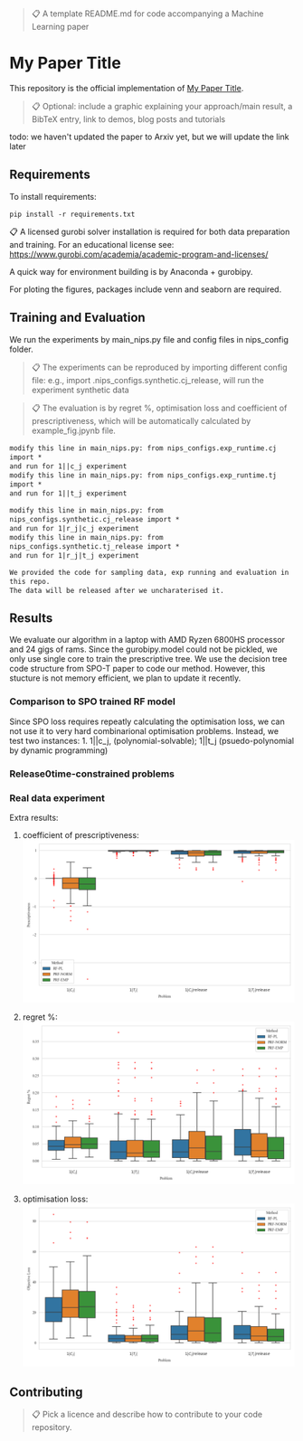 >📋  A template README.md for code accompanying a Machine Learning paper

# My Paper Title

This repository is the official implementation of [My Paper Title](https://arxiv.org/abs/2030.12345). 

>📋  Optional: include a graphic explaining your approach/main result, a BibTeX entry, link to demos, blog posts and tutorials

todo: we haven't updated the paper to Arxiv yet, but we will update the link later

## Requirements

To install requirements:

```setup
pip install -r requirements.txt
```

📋  A licensed gurobi solver installation is required for both data preparation and training. For an educational license see: https://www.gurobi.com/academia/academic-program-and-licenses/

A quick way for environment building is by Anaconda + gurobipy. 

For ploting the figures, packages include venn and seaborn are required.

## Training and Evaluation

We run the experiments by main_nips.py file and config files in nips_config folder.
>📋  The experiments can be reproduced by importing different config file: e.g., import .nips_configs.synthetic.cj_release, will run the experiment synthetic data

>📋  The evaluation is by regret %, optimisation loss and coefficient of prescriptiveness, which will be automatically calculated by example_fig.jpynb file.

```Comparison to SPO trained RF model in Section 5.2
modify this line in main_nips.py: from nips_configs.exp_runtime.cj import *
and run for 1||c_j experiment
modify this line in main_nips.py: from nips_configs.exp_runtime.tj import *
and run for 1||t_j experiment
```

```Release0time-constrained problems in Section 5.2
modify this line in main_nips.py: from nips_configs.synthetic.cj_release import *
and run for 1|r_j|c_j experiment
modify this line in main_nips.py: from nips_configs.synthetic.tj_release import *
and run for 1|r_j|t_j experiment
```
```Real data experiment in Section 5.3
We provided the code for sampling data, exp running and evaluation in this repo.
The data will be released after we uncharaterised it.
```



## Results

We evaluate our algorithm in a laptop with AMD Ryzen 6800HS processor and 24 gigs of rams. 
Since the gurobipy.model could not be pickled, we only use single core to train the prescriptive tree.
We use the decision tree code structure from SPO-T paper to code our method.
However, this stucture is not memory efficient, we plan to update it recently.


### Comparison to SPO trained RF model

Since SPO loss requires repeatly calculating the optimisation loss, we can not use it to very hard combinarional optimisation problems.
Instead, we test two instances: 1. 1||c_j, (polynomial-solvable); 1||t_j (psuedo-polynomial by dynamic programming)






### Release0time-constrained problems



### Real data experiment
Extra results:
1. coefficient of prescriptiveness:
![coep.png](output/figs/coep.png)

2. regret %:
![regret_loss](output/figs/regret_loss.png)

3. optimisation loss:
![obj_loss](output/figs/obj_loss.png)


## Contributing

>📋  Pick a licence and describe how to contribute to your code repository. 
